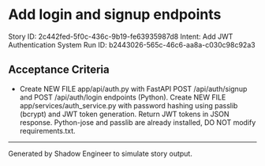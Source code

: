 # Add login and signup endpoints

Story ID: 2c442fed-5f0c-436c-9b19-fe63935987d8
Intent: Add JWT Authentication System
Run ID: b2443026-565c-46c6-aa8a-c030c98c92a3

## Acceptance Criteria
- Create NEW FILE app/api/auth.py with FastAPI POST /api/auth/signup and POST /api/auth/login endpoints (Python). Create NEW FILE app/services/auth_service.py with password hashing using passlib (bcrypt) and JWT token generation. Return JWT tokens in JSON response. Python-jose and passlib are already installed, DO NOT modify requirements.txt.

---
Generated by Shadow Engineer to simulate story output.
